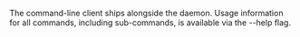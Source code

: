 The command-line client ships alongside the daemon. Usage information for all commands, including sub-commands, is available via the --help flag.

<style>pre { background: inherit !important; word-wrap: inherit !important;  white-space: pre-wrap !important; }</style>

<br>

